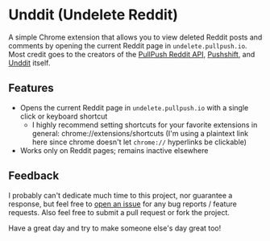 # Unddit (Undelete Reddit)

A simple Chrome extension that allows you to view deleted Reddit posts and comments by opening the current Reddit page in `undelete.pullpush.io`. Most credit goes to the creators of the [PullPush Reddit API](https://pullpush.io/), [Pushshift](https://pushshift.io/), and [Unddit](https://undelete.pullpush.io/) itself.

## Features

- Opens the current Reddit page in `undelete.pullpush.io` with a single click or keyboard shortcut
  - I highly recommend setting shortcuts for your favorite extensions in general: chrome://extensions/shortcuts (I'm using a plaintext link here since chrome doesn't let `chrome://` hyperlinks be clickable)
- Works only on Reddit pages; remains inactive elsewhere

## Feedback

I probably can't dedicate much time to this project, nor guarantee a response, but feel free to [open an issue](https://github.com/alythobani/unddit-chrome-extension/issues) for any bug reports / feature requests. Also feel free to submit a pull request or fork the project.

Have a great day and try to make someone else's day great too!
